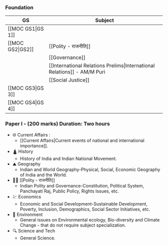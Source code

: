### Foundation

| **GS**            | **Subject**                                                              |
| ----------------- | ------------------------------------------------------------------------ |
| [[MOC GS1\|GS 1]] |                                                                          |
| [[MOC GS2\|GS2]]  | [[Polity - राजनीति]]                                                     |
|                   | [[Governance]]                                                           |
|                   | [[International Relations Prelims\|International Relations]] - AM/M Puri |
|                   | [[Social Justice]]                                                       |
| [[MOC GS3\|GS 3]] |                                                                          |
| [[MOC GS4\|GS 4]] |                                                                          |

### Paper I - (200 marks) Duration: Two hours

- 🌐 Current Affairs :
	- [[Current Affairs|Current events of national and international importance]].
- 🛕 History 
	- History of India and Indian National Movement.
- ⛰️ Geography
	- Indian and World Geography-Physical, Social, Economic Geography of India and the World.
- 👩‍⚖️ [[Polity - राजनीति]]
	- Indian Polity and Governance-Constitution, Political System, Panchayati Raj, Public Policy, Rights Issues, etc.
- 💹 Economics
	- Economic and Social Development-Sustainable Development, Poverty, Inclusion, Demographics, Social Sector Initiatives, etc.
- 🐧 Environment
	- General issues on Environmental ecology, Bio-diversity and Climate Change - that do not require subject specialization.
- 🔍 Science and Tech
	- General Science.

